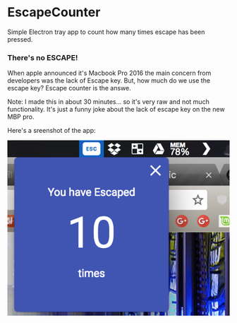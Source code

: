 # EscapeCounter
Simple Electron tray app to count how many times escape has been pressed.

### There's no ESCAPE!

When apple announced it's Macbook Pro 2016 the main concern from developers was the lack of Escape key. 
But, how much do we use the escape key? Escape counter is the answe. 

Note: I made this in about 30 minutes... so it's very raw and not much functionality. It's just a funny joke about 
the lack of escape key on the new MBP pro.

Here's a sreenshot of the app:

![screenshot](https://github.com/fnk0/EscapeCounter/blob/master/screenshot2.png?raw=true)
